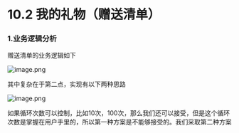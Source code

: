 # 10.2 我的礼物（赠送清单）
###  1.业务逻辑分析

赠送清单的业务逻辑如下

![image.png](https://upload-images.jianshu.io/upload_images/7220971-36aee07869d9f4a1.png?imageMogr2/auto-orient/strip%7CimageView2/2/w/1240)

其中复杂在于第二点，实现有以下两种思路

![image.png](https://upload-images.jianshu.io/upload_images/7220971-2c75dc08d88ea252.png?imageMogr2/auto-orient/strip%7CimageView2/2/w/1240)

如果循环次数可以控制，比如10次，100次，那么我们还可以接受，但是这个循环次数是掌握在用户手里的，所以第一种方案是不能够接受的。我们采取第二种方案